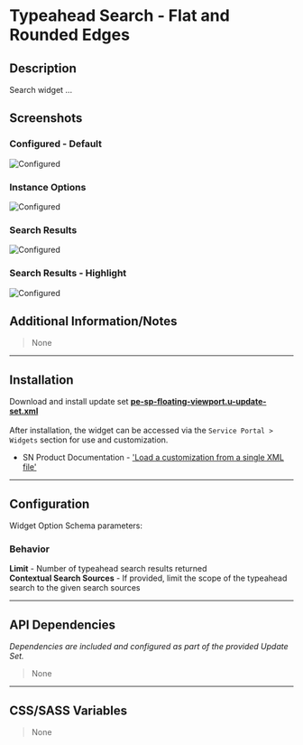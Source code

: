 # Typeahead Search - Flat and Rounded Edges

## Description

Search widget ...

## Screenshots
### Configured - Default
![Configured](https://raw.githubusercontent.com/platform-experience/serviceportal-widget-library/master/src/pe-typeahead-search-flat-rounded-ends/images/default.png)
### Instance Options
![Configured](https://raw.githubusercontent.com/platform-experience/serviceportal-widget-library/master/src/pe-typeahead-search-flat-rounded-ends/images/options.png)
### Search Results
![Configured](https://raw.githubusercontent.com/platform-experience/serviceportal-widget-library/master/src/pe-typeahead-search-flat-rounded-ends/images/resultslist.png)
### Search Results - Highlight
![Configured](https://raw.githubusercontent.com/platform-experience/serviceportal-widget-library/master/src/pe-typeahead-search-flat-rounded-ends/images/resultlist_highlight.png)

## Additional Information/Notes

> None


---
## Installation
Download and install update set **[pe-sp-floating-viewport.u-update-set.xml](https://github.com/platform-experience/serviceportal-widget-library/blob/master/pe-typeahead-search-flat-rounded-ends/pe-typeahead-search-flat-rounded-ends.u-update-set.xml)** <br/><br/>
After installation, the widget can be accessed via the `Service Portal > Widgets` section for use and customization.<br/>
* SN Product Documentation - ['Load a customization from a single XML file'](https://docs.servicenow.com/bundle/kingston-application-development/page/build/system-update-sets/task/t_SaveAnUpdateSetAsAnXMLFile.html)

---
## Configuration
Widget Option Schema parameters:

### Behavior
**Limit** - Number of typeahead search results returned<br/>
**Contextual Search Sources** - If provided, limit the scope of the typeahead search to the given search sources<br/>


---
## API Dependencies
<i>Dependencies are included and configured as part of the provided Update Set.</i>
> None

---
## CSS/SASS Variables
> None
